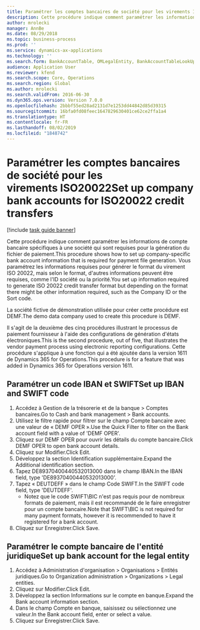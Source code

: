 ```yaml
---
title: Paramétrer les comptes bancaires de société pour les virements ISO20022
description: Cette procédure indique comment paramétrer les informations de compte bancaire spécifiques à une société qui sont requises pour la génération du fichier de paiement.
author: mrolecki
manager: AnnBe
ms.date: 08/29/2018
ms.topic: business-process
ms.prod: ''
ms.service: dynamics-ax-applications
ms.technology: ''
ms.search.form: BankAccountTable, OMLegalEntity, BankAccountTableLookUp
audience: Application User
ms.reviewer: kfend
ms.search.scope: Core, Operations
ms.search.region: Global
ms.author: mrolecki
ms.search.validFrom: 2016-06-30
ms.dyn365.ops.version: Version 7.0.0
ms.openlocfilehash: 2bbbf55ed28ad2131d7e1253dd44842d85d39315
ms.sourcegitcommit: 16bfa0fd08feec1647829630401ce62ce2ffa1a4
ms.translationtype: HT
ms.contentlocale: fr-FR
ms.lasthandoff: 08/02/2019
ms.locfileid: "1848742"
---
```

# <a name="set-up-company-bank-accounts-for-iso20022-credit-transfers"></a><span data-ttu-id="214fc-103">Paramétrer les comptes bancaires de société pour les virements ISO20022</span><span class="sxs-lookup"><span data-stu-id="214fc-103">Set up company bank accounts for ISO20022 credit transfers</span></span>

[!include [task guide banner](../../includes/task-guide-banner.md)]

<span data-ttu-id="214fc-104">Cette procédure indique comment paramétrer les informations de compte bancaire spécifiques à une société qui sont requises pour la génération du fichier de paiement.</span><span class="sxs-lookup"><span data-stu-id="214fc-104">This procedure shows how to set up company-specific bank account information that is required for payment file generation.</span></span> <span data-ttu-id="214fc-105">Vous paramétrez les informations requises pour générer le format du virement ISO 20022, mais selon le format, d'autres informations peuvent être requises, comme l'ID société ou la priorité.</span><span class="sxs-lookup"><span data-stu-id="214fc-105">You set up information required to generate ISO 20022 credit transfer format but depending on the format there might be other information required, such as the Company ID or the Sort code.</span></span> 

<span data-ttu-id="214fc-106">La société fictive de démonstration utilisée pour créer cette procédure est DEMF.</span><span class="sxs-lookup"><span data-stu-id="214fc-106">The demo data company used to create this procedure is DEMF.</span></span>

<span data-ttu-id="214fc-107">Il s'agit de la deuxième des cinq procédures illustrant le processus de paiement fournisseur à l'aide des configurations de génération d'états électroniques.</span><span class="sxs-lookup"><span data-stu-id="214fc-107">This is the second procedure, out of five, that illustrates the vendor payment process using electronic reporting configurations.</span></span> <span data-ttu-id="214fc-108">Cette procédure s'applique à une fonction qui a été ajoutée dans la version 1611 de Dynamics 365 for Operations.</span><span class="sxs-lookup"><span data-stu-id="214fc-108">This procedure is for a feature that was added in Dynamics 365 for Operations version 1611.</span></span>


## <a name="set-up-iban-and-swift-code"></a><span data-ttu-id="214fc-109">Paramétrer un code IBAN et SWIFT</span><span class="sxs-lookup"><span data-stu-id="214fc-109">Set up IBAN and SWIFT code</span></span>
1. <span data-ttu-id="214fc-110">Accédez à Gestion de la trésorerie et de la banque > Comptes bancaires.</span><span class="sxs-lookup"><span data-stu-id="214fc-110">Go to Cash and bank management > Bank accounts.</span></span>
2. <span data-ttu-id="214fc-111">Utilisez le filtre rapide pour filtrer sur le champ Compte bancaire avec une valeur de « DEMF OPER ».</span><span class="sxs-lookup"><span data-stu-id="214fc-111">Use the Quick Filter to filter on the Bank account field with a value of 'DEMF OPER'.</span></span>
3. <span data-ttu-id="214fc-112">Cliquez sur DEMF OPER pour ouvrir les détails du compte bancaire.</span><span class="sxs-lookup"><span data-stu-id="214fc-112">Click DEMF OPER to open bank account details.</span></span>
4. <span data-ttu-id="214fc-113">Cliquez sur Modifier.</span><span class="sxs-lookup"><span data-stu-id="214fc-113">Click Edit.</span></span>
5. <span data-ttu-id="214fc-114">Développez la section Identification supplémentaire.</span><span class="sxs-lookup"><span data-stu-id="214fc-114">Expand the Additional identification section.</span></span>
6. <span data-ttu-id="214fc-115">Tapez DE89370400440532013000 dans le champ IBAN.</span><span class="sxs-lookup"><span data-stu-id="214fc-115">In the IBAN field, type 'DE89370400440532013000'.</span></span>
7. <span data-ttu-id="214fc-116">Tapez « DEUTDEFF » dans le champ Code SWIFT.</span><span class="sxs-lookup"><span data-stu-id="214fc-116">In the SWIFT code field, type 'DEUTDEFF'.</span></span>
    * <span data-ttu-id="214fc-117">Notez que le code SWIFT\BIC n'est pas requis pour de nombreux formats de paiement, mais il est recommandé de le faire enregistrer pour un compte bancaire.</span><span class="sxs-lookup"><span data-stu-id="214fc-117">Note that SWIFT\BIC is not required for many payment formats, however it is recommended to have it registered for a bank account.</span></span>  
8. <span data-ttu-id="214fc-118">Cliquez sur Enregistrer.</span><span class="sxs-lookup"><span data-stu-id="214fc-118">Click Save.</span></span>

## <a name="set-up-bank-account-for-the-legal-entity"></a><span data-ttu-id="214fc-119">Paramétrer le compte bancaire de l'entité juridique</span><span class="sxs-lookup"><span data-stu-id="214fc-119">Set up bank account for the legal entity</span></span>
1. <span data-ttu-id="214fc-120">Accédez à Administration d'organisation > Organisations > Entités juridiques.</span><span class="sxs-lookup"><span data-stu-id="214fc-120">Go to Organization administration > Organizations > Legal entities.</span></span>
2. <span data-ttu-id="214fc-121">Cliquez sur Modifier.</span><span class="sxs-lookup"><span data-stu-id="214fc-121">Click Edit.</span></span>
3. <span data-ttu-id="214fc-122">Développez la section Informations sur le compte en banque.</span><span class="sxs-lookup"><span data-stu-id="214fc-122">Expand the Bank account information section.</span></span>
4. <span data-ttu-id="214fc-123">Dans le champ Compte en banque, saisissez ou sélectionnez une valeur.</span><span class="sxs-lookup"><span data-stu-id="214fc-123">In the Bank account field, enter or select a value.</span></span>
5. <span data-ttu-id="214fc-124">Cliquez sur Enregistrer.</span><span class="sxs-lookup"><span data-stu-id="214fc-124">Click Save.</span></span>

